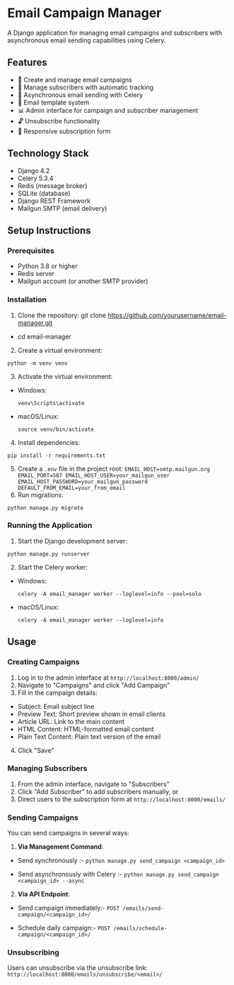 # Email Campaign Manager

A Django application for managing email campaigns and subscribers with asynchronous email sending capabilities using Celery.

## Features

- 📧 Create and manage email campaigns
- 👥 Manage subscribers with automatic tracking
- 🔄 Asynchronous email sending with Celery
- 📨 Email template system
- 📊 Admin interface for campaign and subscriber management
- 🔓 Unsubscribe functionality
- 📱 Responsive subscription form

## Technology Stack

- Django 4.2
- Celery 5.3.4
- Redis (message broker)
- SQLite (database)
- Django REST Framework
- Mailgun SMTP (email delivery)

## Setup Instructions

### Prerequisites

- Python 3.8 or higher
- Redis server
- Mailgun account (or another SMTP provider)

### Installation

1. Clone the repository:
git clone https://github.com/yourusername/email-manager.git 
- cd email-manager
2. Create a virtual environment:
```
python -m venv venv
```
3. Activate the virtual environment:
- Windows:
  ```
  venv\Scripts\activate
  ```
- macOS/Linux:
  ```
  source venv/bin/activate
  ```

4. Install dependencies:
```
pip install -r requirements.txt
```

5. Create a `.env` file in the project root:
```EMAIL_HOST=smtp.mailgun.org EMAIL_PORT=587 EMAIL_HOST_USER=your_mailgun_user EMAIL_HOST_PASSWORD=your_mailgun_password DEFAULT_FROM_EMAIL=your_from_email```
6. Run migrations:
```
python manage.py migrate
```

### Running the Application

1. Start the Django development server:
```
python manage.py runserver
```

2. Start the Celery worker:
- Windows:
  ```
  celery -A email_manager worker --loglevel=info --pool=solo
  ```
- macOS/Linux:
  ```
  celery -A email_manager worker --loglevel=info
  ```

## Usage

### Creating Campaigns

1. Log in to the admin interface at `http://localhost:8000/admin/`
2. Navigate to "Campaigns" and click "Add Campaign"
3. Fill in the campaign details:
- Subject: Email subject line
- Preview Text: Short preview shown in email clients
- Article URL: Link to the main content
- HTML Content: HTML-formatted email content
- Plain Text Content: Plain text version of the email
4. Click "Save"

### Managing Subscribers

1. From the admin interface, navigate to "Subscribers"
2. Click "Add Subscriber" to add subscribers manually, or
3. Direct users to the subscription form at `http://localhost:8000/emails/`

### Sending Campaigns

You can send campaigns in several ways:

1. **Via Management Command**:
- Send synchronously :- 
```python manage.py send_campaign <campaign_id>```

- Send asynchronously with Celery :-
```python manage.py send_campaign <campaign_id> --async```
2. **Via API Endpoint**:
- Send campaign immediately:-
```POST /emails/send-campaign/<campaign_id>/```

- Schedule daily campaign:-
```POST /emails/schedule-campaign/<campaign_id>/```

### Unsubscribing

Users can unsubscribe via the unsubscribe link: `http://localhost:8000/emails/unsubscribe/<email>/`





